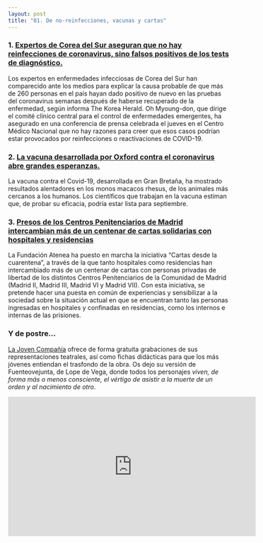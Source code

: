 ```yaml
---
layout: post
title: "01. De no-reinfecciones, vacunas y cartas"
---
```

### 1. [Expertos de Corea del Sur aseguran que no hay reinfecciones de coronavirus, sino falsos positivos de los tests de diagnóstico.](https://www.businessinsider.es/reinfecciones-coronavirus-son-realidad-falsos-positivos-631015)

Los expertos en enfermedades infecciosas de Corea del Sur han comparecido ante los medios para explicar la causa probable de que más de 260 personas en el país hayan dado positivo de nuevo en las pruebas del coronavirus semanas después de haberse recuperado de la enfermedad, según informa The Korea Herald. Oh Myoung-don, que dirige el comité clínico central para el control de enfermedades emergentes, ha asegurado en una conferencia de prensa celebrada el jueves en el Centro Médico Nacional que no hay razones para creer que esos casos podrían estar provocados por reinfecciones o reactivaciones de COVID-19.

### 2. [La vacuna desarrollada por Oxford contra el coronavirus abre grandes esperanzas.](https://www.france24.com/es/20200430-covid-19-la-vacuna-desarrollada-por-oxford-abre-grandes-esperanzas)

La vacuna contra el Covid-19, desarrollada en Gran Bretaña, ha mostrado resultados alentadores en los monos macacos rhesus, de los animales más cercanos a los humanos. Los científicos que trabajan en la vacuna estiman que, de probar su eficacia, podría estar lista para septiembre.

### 3. [Presos de los Centros Penitenciarios de Madrid intercambian más de un centenar de cartas solidarias con hospitales y residencias](https://fundacionatenea.org/presos-de-los-centros-penitenciarios-de-madrid-intercambian-mas-de-un-centenar-de-cartas-solidarias-con-hospitales-y-residencias/)

La Fundación Atenea ha puesto en marcha la iniciativa “Cartas desde la cuarentena”, a través de la que tanto hospitales como residencias han intercambiado más de un centenar de cartas con personas privadas de libertad de los distintos Centros Penitenciarios de la Comunidad de Madrid (Madrid II, Madrid III, Madrid VI y Madrid VII). Con esta iniciativa, se pretende hacer una puesta en común de experiencias y sensibilizar a la sociedad sobre la situación actual en que se encuentran tanto las personas ingresadas en hospitales y confinadas en residencias, como los internos e internas de las prisiones.

### Y de postre...

[La Joven Compañía](https://www.lajoven.es) ofrece de forma gratuíta grabaciones de sus representaciones teatrales, así como fichas didácticas para que los más jóvenes entiendan el trasfondo de la obra. Os dejo su versión de Fuenteovejunta, de Lope de Vega, donde todos los personajes _viven, de forma más o menos consciente, el vértigo de asistir a la muerte de un orden y al nacimiento de otro_.

<iframe width="560" height="315" src="https://www.youtube.com/embed/Ta1gLn8tjeo" frameborder="0" allow="accelerometer; autoplay; encrypted-media; gyroscope; picture-in-picture" allowfullscreen></iframe>
